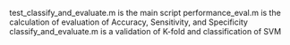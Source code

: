 
test_classify_and_evaluate.m is the main script
performance_eval.m is the calculation of evaluation of  Accuracy, Sensitivity, and Specificity
classify_and_evaluate.m is a validation of K-fold and classification of SVM

